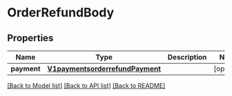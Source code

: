 # OrderRefundBody

## Properties
Name | Type | Description | Notes
------------ | ------------- | ------------- | -------------
**payment** | [**V1paymentsorderrefundPayment**](V1paymentsorderrefundPayment.md) |  | [optional] 

[[Back to Model list]](../README.md#documentation-for-models) [[Back to API list]](../README.md#documentation-for-api-endpoints) [[Back to README]](../README.md)

